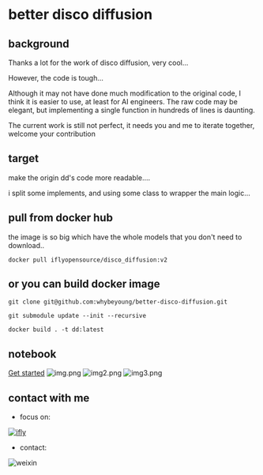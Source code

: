 # better disco diffusion 

## background 

Thanks a lot for the work of disco diffusion, very cool...

However, the code is tough...

Although it may not have done much modification to the original code, I think it is easier to use, at least for AI engineers. The raw code may be elegant, but implementing a single function in hundreds of lines is daunting.

The current work is still not perfect, it needs you and me to iterate together, welcome your contribution

## target

make the origin dd's code more readable....

i split some implements, and using some class to wrapper the main logic...


## pull from docker hub
the image is so big which have the whole models that you don't need to download..

```docker pull iflyopensource/disco_diffusion:v2```

## or you can build  docker image

```
git clone git@github.com:whybeyoung/better-disco-diffusion.git

git submodule update --init --recursive

docker build . -t dd:latest
```

## notebook

[Get started](docs/get_started.ipynb)
![img.png](docs/img.png)
![img2.png](docs/img2.png)
![img3.png](docs/img3.png)

## contact with me


* focus on:

[![ifly](https://avatars.githubusercontent.com/u/26786495?s=96&v=4)](https://github.com/iflytek)

* contact:

![weixin](https://raw.githubusercontent.com/berlinsaint/readme/main/weixin_ybyang.jpg)

  

